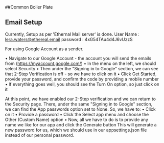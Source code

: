 ##Common Boiler Plate

## Email Setup

Currently, Setup as per 'Ethernal Mail server' is done.
User Name : lera.waters@ethereal.email
password : 4xG54TAu4d4J6vUzzS

For using Google Account as a sender.

• Navigate to our Google Account - the account you will send the emails from (https://myaccount.google.com/)
• In the menu on the left, we should select Security
• Then under the "Signing in to Google" section, we can see that 2-Step Verification is off - so we have to click on it
• Click Get Started, provide your password, and confirm the code by providing a mobile number
• If everything goes well, you should see the Turn On option, so just click on it

At this point, we have enabled our 2-Step verification and we can return to the Security page. There, under the same "Signing in to Google" section, we can find the App passwords option set to None.
So, we have to:
• Click on it
• Provide a password
• Click the Select app menu and choose the Other (Custom Name) option
• Now, all we have to do is to provide any name we like for our app and click the Generate button
This will generate a new password for us, which we should use in our appsettings.json file instead of our personal password.